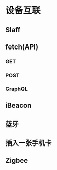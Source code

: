 # 设备互联

## Slaff

## fetch(API)

### GET

### POST

### GraphQL

## iBeacon

## 蓝牙

## 插入一张手机卡

## Zigbee
